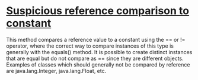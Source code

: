 # [Suspicious reference comparison to constant](https://spotbugs.readthedocs.io/en/latest/bugDescriptions.html#RC_REF_COMPARISON_BAD_PRACTICE)

 This method compares a reference value to a constant using the == or != operator,
where the correct way to compare instances of this type is generally
with the equals() method.
It is possible to create distinct instances that are equal but do not compare as == since
they are different objects.
Examples of classes which should generally
not be compared by reference are java.lang.Integer, java.lang.Float, etc.
